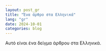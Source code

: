 ```yaml
---
layout: post_gr
title: "Ένα άρθρο στα Ελληνικά"
lang: "gr"
date: 2024-10-01
categories: blog
---
```


Αυτό είναι ένα δείγμα άρθρου στα Ελληνικά.
